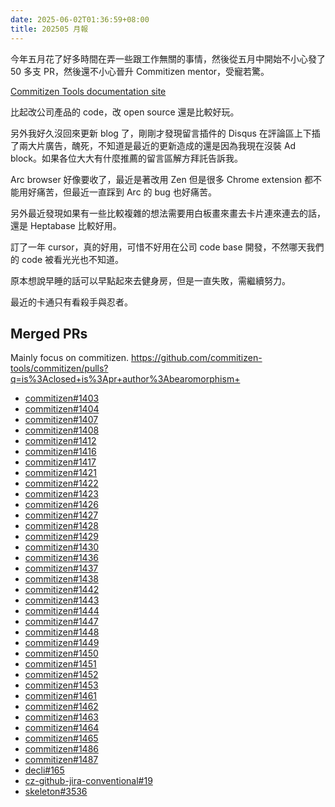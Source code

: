 ```yaml
---
date: 2025-06-02T01:36:59+08:00
title: 202505 月報
---
```


今年五月花了好多時間在弄一些跟工作無關的事情，然後從五月中開始不小心發了 50 多支 PR，然後還不小心晉升 Commitizen mentor，受寵若驚。

[Commitizen Tools documentation site](https://commitizen-tools.github.io/commitizen/)

比起改公司產品的 code，改 open source 還是比較好玩。

另外我好久沒回來更新 blog 了，剛剛才發現留言插件的 Disqus 在評論區上下插了兩大片廣告，醜死，不知道是最近的更新造成的還是因為我現在沒裝 Ad block。如果各位大大有什麼推薦的留言區解方拜託告訴我。

Arc browser 好像要收了，最近是著改用 Zen 但是很多 Chrome extension 都不能用好痛苦，但最近一直踩到 Arc 的 bug 也好痛苦。

另外最近發現如果有一些比較複雜的想法需要用白板畫來畫去卡片連來連去的話，還是 Heptabase 比較好用。

訂了一年 cursor，真的好用，可惜不好用在公司 code base 開發，不然哪天我們的 code 被看光光也不知道。

原本想說早睡的話可以早點起來去健身房，但是一直失敗，需繼續努力。

最近的卡通只有看殺手與忍者。

## Merged PRs

Mainly focus on commitizen. <https://github.com/commitizen-tools/commitizen/pulls?q=is%3Aclosed+is%3Apr+author%3Abearomorphism+>

- [commitizen#1403](https://github.com/commitizen-tools/commitizen/pull/1403)
- [commitizen#1404](https://github.com/commitizen-tools/commitizen/pull/1404)
- [commitizen#1407](https://github.com/commitizen-tools/commitizen/pull/1407)
- [commitizen#1408](https://github.com/commitizen-tools/commitizen/pull/1408)
- [commitizen#1412](https://github.com/commitizen-tools/commitizen/pull/1412)
- [commitizen#1416](https://github.com/commitizen-tools/commitizen/pull/1416)
- [commitizen#1417](https://github.com/commitizen-tools/commitizen/pull/1417)
- [commitizen#1421](https://github.com/commitizen-tools/commitizen/pull/1421)
- [commitizen#1422](https://github.com/commitizen-tools/commitizen/pull/1422)
- [commitizen#1423](https://github.com/commitizen-tools/commitizen/pull/1423)
- [commitizen#1426](https://github.com/commitizen-tools/commitizen/pull/1426)
- [commitizen#1427](https://github.com/commitizen-tools/commitizen/pull/1427)
- [commitizen#1428](https://github.com/commitizen-tools/commitizen/pull/1428)
- [commitizen#1429](https://github.com/commitizen-tools/commitizen/pull/1429)
- [commitizen#1430](https://github.com/commitizen-tools/commitizen/pull/1430)
- [commitizen#1436](https://github.com/commitizen-tools/commitizen/pull/1436)
- [commitizen#1437](https://github.com/commitizen-tools/commitizen/pull/1437)
- [commitizen#1438](https://github.com/commitizen-tools/commitizen/pull/1438)
- [commitizen#1442](https://github.com/commitizen-tools/commitizen/pull/1442)
- [commitizen#1443](https://github.com/commitizen-tools/commitizen/pull/1443)
- [commitizen#1444](https://github.com/commitizen-tools/commitizen/pull/1444)
- [commitizen#1447](https://github.com/commitizen-tools/commitizen/pull/1447)
- [commitizen#1448](https://github.com/commitizen-tools/commitizen/pull/1448)
- [commitizen#1449](https://github.com/commitizen-tools/commitizen/pull/1449)
- [commitizen#1450](https://github.com/commitizen-tools/commitizen/pull/1450)
- [commitizen#1451](https://github.com/commitizen-tools/commitizen/pull/1451)
- [commitizen#1452](https://github.com/commitizen-tools/commitizen/pull/1452)
- [commitizen#1453](https://github.com/commitizen-tools/commitizen/pull/1453)
- [commitizen#1461](https://github.com/commitizen-tools/commitizen/pull/1461)
- [commitizen#1462](https://github.com/commitizen-tools/commitizen/pull/1462)
- [commitizen#1463](https://github.com/commitizen-tools/commitizen/pull/1463)
- [commitizen#1464](https://github.com/commitizen-tools/commitizen/pull/1464)
- [commitizen#1465](https://github.com/commitizen-tools/commitizen/pull/1465)
- [commitizen#1486](https://github.com/commitizen-tools/commitizen/pull/1486)
- [commitizen#1487](https://github.com/commitizen-tools/commitizen/pull/1487)
- [decli#165](https://github.com/woile/decli/pull/165)
- [cz-github-jira-conventional#19](https://github.com/apheris/cz-github-jira-conventional/pull/19)
- [skeleton#3536](https://github.com/skeletonlabs/skeleton/pull/3536)
